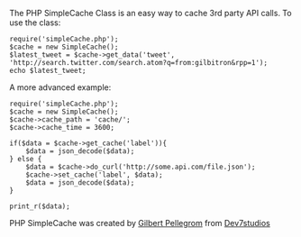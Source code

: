 The PHP SimpleCache Class is an easy way to cache 3rd party API calls. To use the class:

	require('simpleCache.php'); 
	$cache = new SimpleCache();
	$latest_tweet = $cache->get_data('tweet', 'http://search.twitter.com/search.atom?q=from:gilbitron&rpp=1');
	echo $latest_tweet;
	
A more advanced example:

	require('simpleCache.php'); 
	$cache = new SimpleCache();
	$cache->cache_path = 'cache/';
	$cache->cache_time = 3600;

	if($data = $cache->get_cache('label')){
		$data = json_decode($data);
	} else {
		$data = $cache->do_curl('http://some.api.com/file.json');
		$cache->set_cache('label', $data);
		$data = json_decode($data);
	}

	print_r($data);

PHP SimpleCache was created by [Gilbert Pellegrom](http://gilbert.pellegrom.me) from [Dev7studios](http://dev7studios.com)